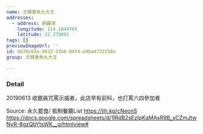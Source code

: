 ```yaml
---
name: 文輝墨魚丸大王
addresses:
  - address: 銅鑼灣
    longitude: 114.1849765
    latitude: 22.279801
tags: []
previewImageUrl: ''
id: bb70c83a-9832-53b6-84f4-e4ba4732258e
group: 文輝墨魚丸大王

---
```

### Detail
20190613
收銀員咒罵示威者，此店早有前科，也打罵六四參加者

Source:
永久罷食/ 抵制餐廳List
https://lih.kg/cNeonS
https://docs.google.com/spreadsheets/d/1IRdB2sEzIpKaMAsR9B_xCZmJtwNyR-8gzQbYtsWK__g/htmlview#

